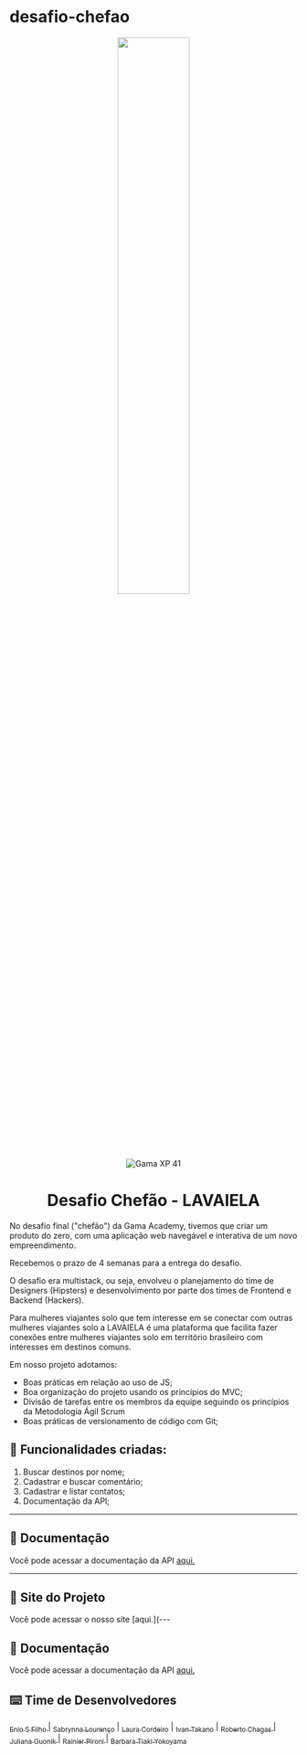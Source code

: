 # desafio-chefao
<p align="center">
  <img src="https://user-images.githubusercontent.com/90655270/161388302-145d58d6-723a-4dc1-97e7-80133dfa4c3a.png" width="50%">
</p>


<p align="center">
  <img alt="Gama XP 41" src="https://img.shields.io/static/v1?label=XP&message=41&color=success&labelColor=grey">

 

<h1 align="center">Desafio Chefão - LAVAIELA </h1>

No desafio final ("chefão") da Gama Academy, tivemos que criar um produto do zero, com uma aplicação web navegável e interativa de um novo empreendimento.

Recebemos o prazo de 4 semanas para a entrega do desafio.

O desafio era multistack, ou seja, envolveu o planejamento do time de Designers (Hipsters) e desenvolvimento por parte dos times de Frontend e Backend (Hackers).

Para mulheres viajantes solo que tem interesse em se conectar com outras mulheres viajantes solo a LAVAIELA é uma plataforma que facilita fazer conexões entre mulheres viajantes solo em território brasileiro com interesses em destinos comuns. 


Em nosso projeto adotamos: 

 - Boas práticas em relação ao uso de JS;
 - Boa organização do projeto usando os princípios do MVC;
 - Divisão de tarefas entre os membros da equipe seguindo os princípios da Metodologia Ágil Scrum
 - Boas práticas de versionamento de código com Git;
 


## :memo: Funcionalidades criadas: 

1. Buscar destinos por nome;
2. Cadastrar e buscar comentário;
3. Cadastrar e listar contatos;
4. Documentação da API;


---


## :page_with_curl: Documentação

Você pode acessar a documentação da API [aqui.](https://documenter.getpostman.com/view/20804775/UzBqoQWw)


---


## :page_with_curl: Site do Projeto

Você pode acessar o nosso site [aqui.](---


## :page_with_curl: Documentação

Você pode acessar a documentação da API [aqui.](https://lavaiela.herokuapp.com/)


## :keyboard: Time de Desenvolvedores
[<sub>Enio S Filho </sub>](https://github.com/EnioSFilho) | [<sub>Sabrynna Lourenço</sub>](https://github.com/sabrynnall) | [<sub>Laura Cordeiro</sub>](https://github.com/laura-cordeiro) | [<sub>Ivan Takano</sub>](https://github.com/IvanTakano) | [<sub>Roberto Chagas </sub>](https://github.com/RobertoChagas)
| [<sub>Juliana Guonik </sub>](https://github.com/juguonik) | [<sub>Rainier Pironi </sub>](https://github.com/rainierpironi) | [<sub>Barbara Tiaki Yokoyama </sub>](https://github.com/TikYokoyama)



